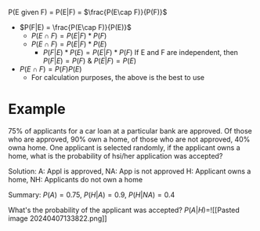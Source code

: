 P(E given F) = P(E|F) = $\frac{P(E\cap F)}{P(F)}$
- $P(F|E) = \frac{P(E\cap F)}{P(E)}$
	- $P(E\cap F) = P(E|F)*P(F)$
	- $P(E\cap F) = P(E|F)*P(E)$
		- $P(F|E)*P(E)=P(E|F)*P(F)$
If E and F are independent, then $P(F|E)=P(F)$ & $P(E|F) = P(E)$
- $P(E\cap F) = P(F)P(E)$
	- For calculation purposes, the above is the best to use
# Example
75% of applicants for a car loan at a particular bank are approved. Of those who are approved, 90% own a home, of those who are not approved, 40% owna  home.
One applicant is selected randomly, if the applicant owns a home, what is the probability of hsi/her application was accepted?

Solution: 
A: Appl is approved, NA: App is not approved
H: Applicant owns a home, NH: Applicants do not own a home

Summary:
$P(A) = 0.75$, $P(H|A)=0.9$, $P(H|NA)=0.4$

What's the probability of the applicant was accepted?
$P(A|H)=$![[Pasted image 20240407133822.png]]